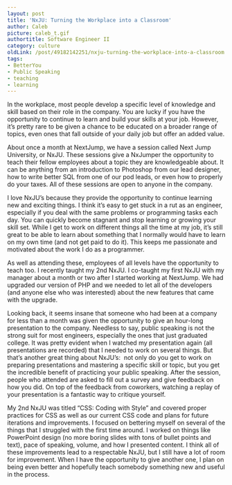 ```yaml
---
layout: post
title: 'NxJU: Turning the Workplace into a Classroom'
author: Caleb
picture: caleb_t.gif
authortitle: Software Engineer II
category: culture
oldLink: /post/49182142251/nxju-turning-the-workplace-into-a-classroom
tags:
- BetterYou
- Public Speaking
- teaching
- learning
---
```


In the workplace, most people develop a specific level of knowledge and skill based on their role in the company. You are lucky if you have the opportunity to continue to learn and build your skills at your job. However, it’s pretty rare to be given a chance to be educated on a broader range of topics, even ones that fall outside of your daily job but offer an added value.

About once a month at NextJump, we have a session called Next Jump University, or NxJU. These sessions give a NxJumper the opportunity to teach their fellow employees about a topic they are knowledgeable about. It can be anything from an introduction to Photoshop from our lead designer, how to write better SQL from one of our pod leads, or even how to properly do your taxes. All of these sessions are open to anyone in the company.

I love NxJU’s because they provide the opportunity to continue learning new and exciting things. I think it’s easy to get stuck in a rut as an engineer, especially if you deal with the same problems or programming tasks each day. You can quickly become stagnant and stop learning or growing your skill set. While I get to work on different things all the time at my job, it’s still great to be able to learn about something that I normally would have to learn on my own time (and not get paid to do it). This keeps me passionate and motivated about the work I do as a programmer.

As well as attending these, employees of all levels have the opportunity to teach too. I recently taught my 2nd NxJU. I co-taught my first NxJU with my manager about a month or two after I started working at NextJump. We had upgraded our version of PHP and we needed to let all of the developers (and anyone else who was interested) about the new features that came with the upgrade.

Looking back, it seems insane that someone who had been at a company for less than a month was given the opportunity to give an hour-long presentation to the company. Needless to say, public speaking is not the strong suit for most engineers, especially the ones that just graduated college. It was pretty evident when I watched my presentation again (all presentations are recorded) that I needed to work on several things. But that’s another great thing about NxJU’s:  not only do you get to work on preparing presentations and mastering a specific skill or topic, but you get the incredible benefit of practicing your public speaking. After the session, people who attended are asked to fill out a survey and give feedback on how you did. On top of the feedback from coworkers, watching a replay of your presentation is a fantastic way to critique yourself.

My 2nd NxJU was titled “CSS: Coding with Style” and covered proper practices for CSS as well as our current CSS code and plans for future iterations and improvements. I focused on bettering myself on several of the things that I struggled with the first time around. I worked on things like PowerPoint design (no more boring slides with tons of bullet points and text), pace of speaking, volume, and how I presented content. I think all of these improvements lead to a respectable NxJU, but I still have a lot of room for improvement. When I have the opportunity to give another one, I plan on being even better and hopefully teach somebody something new and useful in the process.
